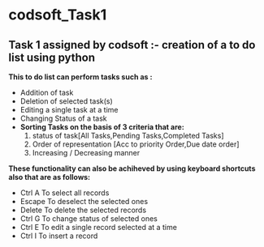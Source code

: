 # codsoft_Task1
## Task 1 assigned by codsoft :- creation of a to do list using python

**This to do list can perform tasks such as :**
  - Addition of task
  - Deletion of selected task(s)
  - Editing a single task at a time
  - Changing Status of a task 
  - **Sorting Tasks on the basis of 3 criteria that are:**
    1. status of task[All Tasks,Pending Tasks,Completed Tasks]
    2. Order of representation [Acc to priority Order,Due date order]
    3. Increasing / Decreasing manner
    
**These functionality can also be achiheved by using keyboard shortcuts also that are as follows:**
  - Ctrl A  To select all records
  - Escape  To deselect the selected ones
  - Delete  To delete the selected records
  - Ctrl G  To change status of selected ones
  - Ctrl E  To edit a single record selected at a time
  - Ctrl I  To insert a record
